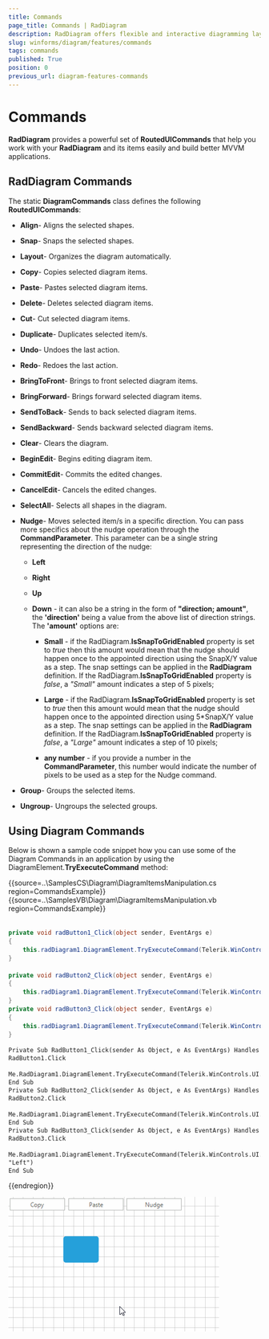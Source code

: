 ```yaml
---
title: Commands
page_title: Commands | RadDiagram
description: RadDiagram offers flexible and interactive diagramming layouts for your rich data-visualization applications.
slug: winforms/diagram/features/commands
tags: commands
published: True
position: 0
previous_url: diagram-features-commands
---
```


# Commands
 
__RadDiagram__ provides a powerful set of __RoutedUICommands__ that help you work with your __RadDiagram__ and its items easily and build better MVVM applications.

## RadDiagram Commands

The static __DiagramCommands__ class defines the following __RoutedUICommands__:

* __Align__- Aligns the selected shapes.
            

* __Snap__- Snaps the selected shapes.
            

* __Layout__- Organizes the diagram automatically.
            

* __Copy__- Copies selected diagram items.
            

* __Paste__- Pastes selected diagram items.
            

* __Delete__- Deletes selected diagram items.
            

* __Cut__- Cut selected diagram items.
            

* __Duplicate__- Duplicates selected item/s.
            

* __Undo__- Undoes the last action.
            

* __Redo__- Redoes the last action.
            

* __BringToFront__- Brings to front selected diagram items.
            

* __BringForward__- Brings forward selected diagram items.
            

* __SendToBack__- Sends to back selected diagram items.
            

* __SendBackward__- Sends backward selected diagram items.
            

* __Clear__- Clears the diagram.
            

* __BeginEdit__- Begins editing diagram item.
            

* __CommitEdit__- Commits the edited changes.
            

* __CancelEdit__- Cancels the edited changes.
            

* __SelectAll__- Selects all shapes in the diagram.
            

* __Nudge__- Moves selected item/s in a specific direction. You can pass more specifics about the nudge operation through the __CommandParameter__. This parameter can be a single string representing the direction of the nudge:

	* __Left__

	* __Right__

	* __Up__

	* __Down__ - it can also be a string in the form of __"direction; amount"__, the __'direction'__ being a value from the above list of direction strings. The __'amount'__  options are:
               

		* __Small__ - if the RadDiagram.__IsSnapToGridEnabled__ property is set to *true* then this amount would mean that the nudge should happen once to the appointed direction using the SnapX/Y value as a step. The snap settings can be applied in the __RadDiagram__ definition. If the RadDiagram.__IsSnapToGridEnabled__ property is *false*, a *"Small"* amount indicates a step of 5 pixels;
                

		* __Large__ - if the RadDiagram.__IsSnapToGridEnabled__ property is set to *true* then this amount would mean that the nudge should happen once to the appointed direction using 5*SnapX/Y value as a step. The snap settings can be applied in the __RadDiagram__ definition. If the RadDiagram.__IsSnapToGridEnabled__ property is *false*, a *"Large"* amount indicates a step of 10 pixels;
                

		* __any number__ - if you provide a number in the __CommandParameter__, this number would indicate the number of pixels to be used as a step for the Nudge command.
                

* __Group__- Groups the selected items.
            

* __Ungroup__- Ungroups the selected groups.
            

## Using Diagram Commands

Below is shown a sample code snippet how you can use some of the Diagram Commands in an application by using the DiagramElement.__TryExecuteCommand__ method: 

{{source=..\SamplesCS\Diagram\DiagramItemsManipulation.cs region=CommandsExample}} 
{{source=..\SamplesVB\Diagram\DiagramItemsManipulation.vb region=CommandsExample}} 

````C#
        
private void radButton1_Click(object sender, EventArgs e)
{
    this.radDiagram1.DiagramElement.TryExecuteCommand(Telerik.WinControls.UI.Diagrams.DiagramCommands.Copy);
}
        
private void radButton2_Click(object sender, EventArgs e)
{
    this.radDiagram1.DiagramElement.TryExecuteCommand(Telerik.WinControls.UI.Diagrams.DiagramCommands.Paste);
}
private void radButton3_Click(object sender, EventArgs e)
{
    this.radDiagram1.DiagramElement.TryExecuteCommand(Telerik.WinControls.UI.Diagrams.DiagramCommands.Nudge, "Left");
}

````
````VB.NET
Private Sub RadButton1_Click(sender As Object, e As EventArgs) Handles RadButton1.Click
    Me.RadDiagram1.DiagramElement.TryExecuteCommand(Telerik.WinControls.UI.Diagrams.DiagramCommands.Copy)
End Sub
Private Sub RadButton2_Click(sender As Object, e As EventArgs) Handles RadButton2.Click
    Me.RadDiagram1.DiagramElement.TryExecuteCommand(Telerik.WinControls.UI.Diagrams.DiagramCommands.Paste)
End Sub
Private Sub RadButton3_Click(sender As Object, e As EventArgs) Handles RadButton3.Click
    Me.RadDiagram1.DiagramElement.TryExecuteCommand(Telerik.WinControls.UI.Diagrams.DiagramCommands.Nudge, "Left")
End Sub

````

{{endregion}} 


![diagram-features-commands 001](images/diagram-features-commands001.gif)
